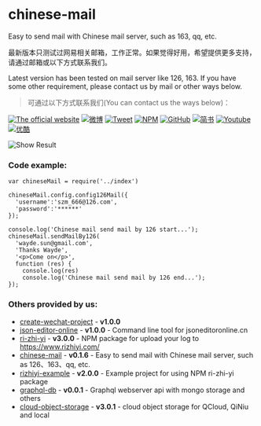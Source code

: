 # chinese-mail
Easy to send mail with Chinese mail server, such as 163, qq, etc.

最新版本只测试过网易相关邮箱，工作正常。如果觉得好用，希望提供更多支持，请通过邮箱或以下方式联系我们。

Latest version has been tested on mail server like 126, 163. If you have some other requirement, please contact us by mail or other ways below.

> 可通过以下方式联系我们(You can contact us the ways below)：

[![The official website](https://img.shields.io/badge/official_website-仲谋科技-brightgreen.svg)](https://www.sunzhongmou.com)
[![微博](https://img.shields.io/badge/Weibo-仲谋科技-brightgreen.svg)](http://weibo.com/zmtech)
[![Tweet](https://img.shields.io/badge/Tweet-仲谋科技-brightgreen.svg)](https://twitter.com/szm_tech)
[![NPM](https://img.shields.io/badge/NPM-仲谋科技-brightgreen.svg)](https://www.npmjs.com/~sunzhongmou)
[![GitHub](https://img.shields.io/badge/GitHub-仲谋科技-brightgreen.svg)](https://github.com/sunzhongmou)
[![简书](https://img.shields.io/badge/简书-仲谋科技-brightgreen.svg)](http://www.jianshu.com/u/e41dcab0d8ce)
[![Youtube](https://img.shields.io/badge/Youtube-仲谋科技-brightgreen.svg)](https://www.youtube.com/channel/UCtEfD4Ut7_0Btqx2Kw104VA)
[![优酷](https://img.shields.io/badge/优酷-仲谋科技-brightgreen.svg)](http://i.youku.com/ihakula?spm=a2hzp.8244740.0.0)


![Show Result](http://opzmk10r6.bkt.clouddn.com/result.png)

### Code example:

```
var chineseMail = require('../index')

chineseMail.config.config126Mail({
  'username':'szm_666@126.com',
  'password':'******'
});

console.log('Chinese mail send mail by 126 start...');
chineseMail.sendMailBy126(
  'wayde.sun@gmail.com',
  'Thanks Wayde',
  '<p>Come on</p>',
  function (res) {
    console.log(res)
    console.log('Chinese mail send mail by 126 end...');
});

```

### Others provided by us:

*   [create-wechat-project](/package/create-wechat-project) - **v1.0.0**
*   [json-editor-online](/package/json-editor-online) - **v1.0.0** - Command line tool for jsoneditoronline.cn
*   [ri-zhi-yi](/package/ri-zhi-yi) - **v3.0.0** - NPM package for upload your log to https://www.rizhiyi.com/
*   [chinese-mail](/package/chinese-mail) - **v0.1.6** - Easy to send mail with Chinese mail server, such as 126、163、qq, etc.
*   [rizhiyi-example](/package/rizhiyi-example) - **v2.0.0** - Example project for using NPM ri-zhi-yi package
*   [graphql-db](/package/graphql-db) - **v0.0.1** - Graphql webserver api with mongo storage and others
*   [cloud-object-storage](/package/cloud-object-storage) - **v3.0.1** - cloud object storage for QCloud, QiNiu and local